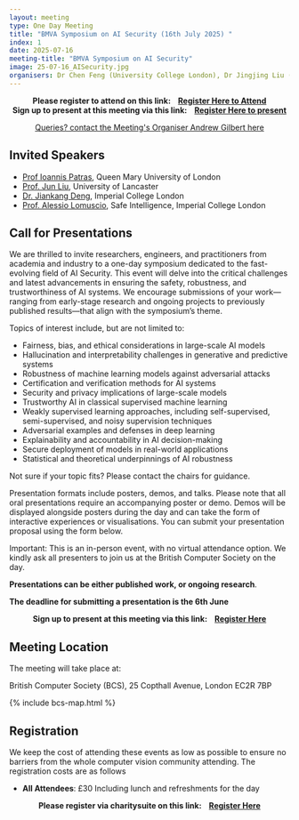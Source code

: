 ```yaml
---
layout: meeting
type: One Day Meeting
title: "BMVA Symposium on AI Security (16th July 2025) "
index: 1
date: 2025-07-16
meeting-title: "BMVA Symposium on AI Security"
image: 25-07-16_AISecurity.jpg
organisers: Dr Chen Feng (University College London), Dr Jingjing Liu (University of Bristol), Dr Niki Foteinopoulou (Cambridge Research Laboratory, Toshiba Europe) and Dr Zhonglin Sun (Southwest Jiaotong University, China).
---
```


<div class="alert mt-3 alert-info" style="text-align:center;">
<span><strong>Please register to attend on this link: &nbsp;&nbsp;
<a class="btn btn-warning" role="button" href="https://bmva.charitysuite.com/events/lzx91vmf">Register Here to Attend</a></strong></span>
</div>

<div class="alert mt-3 alert-info" style="text-align:center;">
<span><strong>Sign up to present at this meeting via this link: &nbsp;&nbsp;
<a class="btn btn-warning" role="button" href="https://bmva.charitysuite.com/forms/cy4vsbuf">Register Here to present</a></strong></span>
</div>

<p style="text-align: center;">
<a class="btn btn-info" role="button" href="mailto:a.gilbert@surrey.ac.uk">Queries? contact the Meeting's Organiser Andrew Gilbert here</a></p>

## Invited Speakers

* [Prof Ioannis Patras](https://www.eecs.qmul.ac.uk/~ioannisp), Queen Mary University of London
* [Prof. Jun Liu](https://www.lancaster.ac.uk/scc/about-us/people/jun-liu2), University of Lancaster 
* [Dr. Jiankang Deng](https://jiankangdeng.github.io),  Imperial College London
* [Prof. Alessio Lomuscio](https://www.doc.ic.ac.uk/~alessio), Safe Intelligence, Imperial College London

## Call for Presentations

We are thrilled to invite researchers, engineers, and practitioners from academia and industry to a one-day symposium dedicated to the fast-evolving field of AI Security. This event will delve into the critical challenges and latest advancements in ensuring the safety, robustness, and trustworthiness of AI systems. We encourage submissions of your work—ranging from early-stage research and ongoing projects to previously published results—that align with the symposium’s theme.

Topics of interest include, but are not limited to:
* Fairness, bias, and ethical considerations in large-scale AI models
* Hallucination and interpretability challenges in generative and predictive systems
* Robustness of machine learning models against adversarial attacks
* Certification and verification methods for AI systems
* Security and privacy implications of large-scale models
* Trustworthy AI in classical supervised machine learning
* Weakly supervised learning approaches, including self-supervised, semi-supervised, and noisy supervision techniques
* Adversarial examples and defenses in deep learning
* Explainability and accountability in AI decision-making
* Secure deployment of models in real-world applications
* Statistical and theoretical underpinnings of AI robustness

Not sure if your topic fits? Please contact the chairs for guidance.

Presentation formats include posters, demos, and talks. Please note that all oral
presentations require an accompanying poster or demo. Demos will be displayed alongside
posters during the day and can take the form of interactive experiences or visualisations. You can submit
your presentation proposal using the form below.

Important: This is an in-person event, with no virtual attendance option. We kindly ask all
presenters to join us at the British Computer Society on the day.

**Presentations can be either published work, or ongoing research**. 

**The deadline for submitting a presentation is the 6th June**

<div class="alert mt-3 alert-info" style="text-align:center;">
<span><strong>Sign up to present at this meeting via this link: &nbsp;&nbsp;
<a class="btn btn-warning" role="button" href="https://bmva.charitysuite.com/forms/cy4vsbuf">Register Here</a></strong></span>
</div>

## Meeting Location

The meeting will take place at:

British Computer Society (BCS), 25 Copthall Avenue, London EC2R 7BP

{% include bcs-map.html %}

## Registration

We keep the cost of attending these events as low as possible to ensure no barriers from the whole computer vision community attending. 
The registration costs are as follows 
- **All Attendees**:  £30
Including lunch and refreshments for the day


<div class="alert mt-3 alert-info" style="text-align:center;">
<span><strong>Please register via charitysuite on this link: &nbsp;&nbsp;
<a class="btn btn-warning" role="button" href="https://bmva.charitysuite.com/events/lzx91vmf">Register Here</a></strong></span>
</div>




